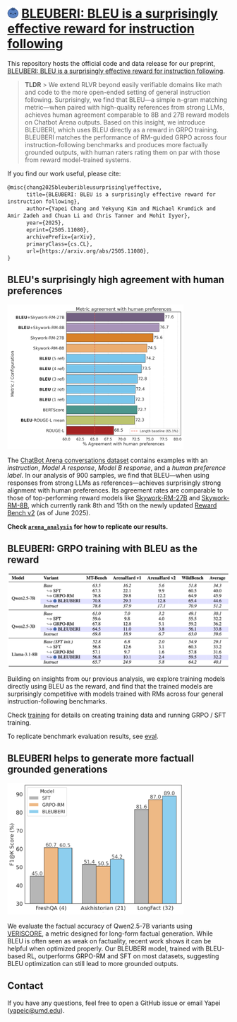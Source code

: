 # <img src="assets/bleuberry.png" alt="BLEUBERI" width="25"> [BLEUBERI: BLEU is a surprisingly effective reward for instruction following](https://arxiv.org/pdf/2505.11080)

This repository hosts the official code and data release for our preprint, [BLEUBERI: BLEU is a surprisingly effective reward for instruction following](https://arxiv.org/abs/2505.11080).

> **TLDR** > We extend RLVR beyond easily verifiable domains like math and code to the more open-ended setting of general instruction following. Surprisingly, we find that BLEU—a simple n-gram matching metric—when paired with high-quality references from strong LLMs, achieves human agreement comparable to 8B and 27B reward models on Chatbot Arena outputs. Based on this insight, we introduce BLEUBERI, which uses BLEU directly as a reward in GRPO training. BLEUBERI matches the performance of RM-guided GRPO across four instruction-following benchmarks and produces more factually grounded outputs, with human raters rating them on par with those from reward model-trained systems.

If you find our work useful, please cite:
```
@misc{chang2025bleuberibleusurprisinglyeffective,
      title={BLEUBERI: BLEU is a surprisingly effective reward for instruction following}, 
      author={Yapei Chang and Yekyung Kim and Michael Krumdick and Amir Zadeh and Chuan Li and Chris Tanner and Mohit Iyyer},
      year={2025},
      eprint={2505.11080},
      archivePrefix={arXiv},
      primaryClass={cs.CL},
      url={https://arxiv.org/abs/2505.11080}, 
}
```

## BLEU's surprisingly high agreement with human preferences

<img src="assets/human_agreement.png" alt="Figure 1: Human agreement rates for BLEU (with varying numbers of references), two reward models, and other reference-based metrics (with a single Claude reference). BLEU becomes more competitive with reward models as more references are provided, and combining BLEU with a reward model outperforms either alone." width="400">

The [ChatBot Arena conversations dataset](https://huggingface.co/datasets/lmsys/chatbot_arena_conversations) contains examples with an *instruction*, *Model A response*, *Model B response*, and a *human preference label*.
In our analysis of 900 samples, we find that BLEU—when using responses from strong LLMs as references—achieves surprisingly strong alignment with human preferences. Its agreement rates are comparable to those of top-performing reward models like [Skywork-RM-27B](https://huggingface.co/Skywork/Skywork-Reward-Gemma-2-27B-v0.2) and [Skywork-RM-8B](https://huggingface.co/Skywork/Skywork-Reward-Llama-3.1-8B-v0.2), which currently rank 8th and 15th on the newly updated [Reward Bench v2](https://huggingface.co/spaces/allenai/reward-bench) (as of June 2025).

**Check [`arena_analysis`](./arena_analysis) for how to replicate our results.**

## BLEUBERI: GRPO training with BLEU as the reward

<img src="assets/table1.png" alt="Table 1: Results on four instruction-following benchmarks. For each model, the 'Base' row represents its pretrained checkpoint (for Llama-3.1-8B, this is our SFT-initialized model described in §3.2), while the 'Instruct' row is the official post-trained checkpoint. Despite the limitations of n-gram matching, BLEUBERI is competitive with both SFT and GRPO-RM across all models and benchmarks." width="600">

Building on insights from our previous analysis, we explore training models directly using BLEU as the reward, and find that the trained models are surprisingly competitive with models trained with RMs across four general instruction-following benchmarks.

Check [training](training) for details on creating training data and running GRPO / SFT training.

To replicate benchmark evaluation results, see [eval](eval).

## BLEUBERI helps to generate more factuall grounded generations
<img src="assets/factuality_veriscore.png" alt="Figure 3: Factuality results for trained Qwen2.5-7B models across three QA datasets evaluated using VERISCORE. The K values (in parentheses on the x-axis) used for each dataset follow the original paper." width="400">

We evaluate the factual accuracy of Qwen2.5-7B variants using [VERISCORE](https://github.com/Yixiao-Song/VeriScore/tree/main), a metric designed for long-form factual generation. While BLEU is often seen as weak on factuality, recent work shows it can be helpful when optimized properly. Our BLEUBERI model, trained with BLEU-based RL, outperforms GRPO-RM and SFT on most datasets, suggesting BLEU optimization can still lead to more grounded outputs.

## Contact

If you have any questions, feel free to open a GitHub issue or email Yapei (yapeic@umd.edu).
